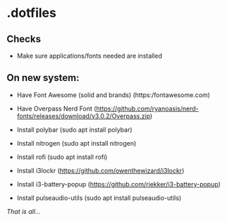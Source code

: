 # .dotfiles

## Checks
- Make sure applications/fonts needed are installed

## On new system:
- Have Font Awesome (solid and brands) (https:/fontawesome.com)
- Have Overpass Nerd Font (https://github.com/ryanoasis/nerd-fonts/releases/download/v3.0.2/Overpass.zip)

- Install polybar (sudo apt install polybar)
- Install nitrogen (sudo apt install nitrogen)
- Install rofi (sudo apt install rofi)
- Install i3lockr (https://github.com/owenthewizard/i3lockr) 
- Install i3-battery-popup (https://github.com/rjekker/i3-battery-popup)
- Install pulseaudio-utils (sudo apt install pulseaudio-utils)

_That is all..._

